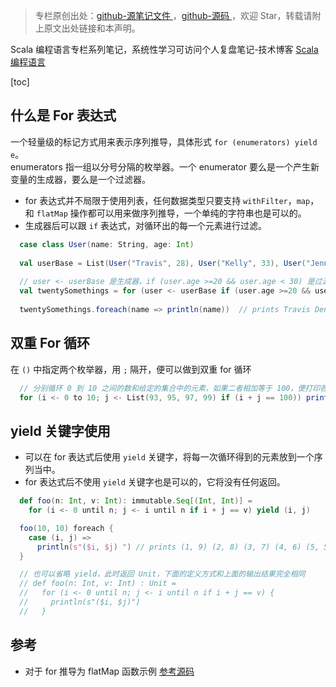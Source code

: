 > 专栏原创出处：[github-源笔记文件 ](https://github.com/GourdErwa/review-notes/tree/master/language/scala-basis) ，[github-源码 ](https://github.com/GourdErwa/scala-advanced/tree/master/scala-base/src/main/scala/com/gourd/scala/base/)，欢迎 Star，转载请附上原文出处链接和本声明。

Scala 编程语言专栏系列笔记，系统性学习可访问个人复盘笔记-技术博客 [Scala 编程语言 ](https://review-notes.top/language/scala-basis/)

[toc]
## 什么是 For 表达式
一个轻量级的标记方式用来表示序列推导，具体形式 `for (enumerators) yield e`。  
enumerators 指一组以分号分隔的枚举器。一个 enumerator 要么是一个产生新变量的生成器，要么是一个过滤器。   
* for 表达式并不局限于使用列表，任何数据类型只要支持 `withFilter`，`map`，和 `flatMap` 操作都可以用来做序列推导，一个单纯的字符串也是可以的。  
* 生成器后可以跟 `if` 表达式，对循环出的每一个元素进行过滤。
```scala
  case class User(name: String, age: Int)
  
  val userBase = List(User("Travis", 28), User("Kelly", 33), User("Jennifer", 44), User("Dennis", 23))
  
  // user <- userBase 是生成器，if (user.age >=20 && user.age < 30) 是过滤器条件。
  val twentySomethings = for (user <- userBase if (user.age >=20 && user.age < 30)) yield user.name
  
  twentySomethings.foreach(name => println(name))  // prints Travis Dennis
```
## 双重 For 循环
在 `()` 中指定两个枚举器，用 `;` 隔开，便可以做到双重 for 循环
```scala
  // 分别循环 0 到 10 之间的数和给定的集合中的元素，如果二者相加等于 100，便打印各自的值。
  for (i <- 0 to 10; j <- List(93, 95, 97, 99) if (i + j == 100)) println(s"($i,$j)")
```
## yield 关键字使用
* 可以在 for 表达式后使用 `yield` 关键字，将每一次循环得到的元素放到一个序列当中。  
* for 表达式后不使用 `yield` 关键字也是可以的，它将没有任何返回。
```scala
  def foo(n: Int, v: Int): immutable.Seq[(Int, Int)] =
    for (i <- 0 until n; j <- i until n if i + j == v) yield (i, j)

  foo(10, 10) foreach {
    case (i, j) =>
      println(s"($i, $j) ") // prints (1, 9) (2, 8) (3, 7) (4, 6) (5, 5)
  }

  // 也可以省略 yield，此时返回 Unit，下面的定义方式和上面的输出结果完全相同
  // def foo(n: Int, v: Int) : Unit = 
  //   for (i <- 0 until n; j <- i until n if i + j == v) {
  //     println(s"($i, $j)")
  //   }
```

## 参考
- 对于 for 推导为 flatMap 函数示例 [参考源码 ](https://github.com/GourdErwa/scala-advanced/tree/master/scala-base/src/main/scala/com/gourd/scala/base/for_comprehensions)